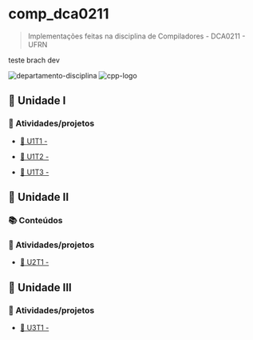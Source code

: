 # comp_dca0211

> Implementações feitas na disciplina de Compiladores - DCA0211 - UFRN

teste brach dev

![departamento-disciplina](https://img.shields.io/badge/dca-Compiladores-blue?style=for-the-badge)
![cpp-logo](https://img.shields.io/badge/c++-grey?style=for-the-badge&logo=cpp&logoColor=white)

## 🚀 Unidade I

### 🎯 Atividades/projetos
- [📌 U1T1 - ]()

- [📌 U1T2 - ]()

- [📌 U1T3 - ]()

## 🚀 Unidade II

### 📚 Conteúdos

### 🎯 Atividades/projetos

- [📌 U2T1 - ]()

## 🚀 Unidade III

### 🎯 Atividades/projetos

- [📌 U3T1 - ]()